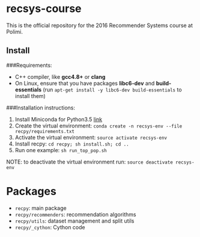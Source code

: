 # recsys-course
This is the official repository for the 2016 Recommender Systems course at Polimi.

## Install

###Requirements:
- C++ compiler, like **gcc4.8+** or **clang**
- On Linux, ensure that you have packages **libc6-dev** and **build-essentials** 
(run `apt-get install -y libc6-dev build-essentials` to install them)

###Installation instructions:
1. Install Miniconda for Python3.5 [link](http://conda.pydata.org/miniconda.html)
2. Create the virtual environment: `conda create -n recsys-env --file recpy/requirements.txt`
3. Activate the virtual environment: `source activate recsys-env`
4. Install recpy: `cd recpy; sh install.sh; cd ..`
5. Run one example: `sh run_top_pop.sh`

NOTE: to deactivate the virtual environment run: `source deactivate recsys-env`

# Packages
- `recpy`: main package
- `recpy/recommenders`: recommendation algorithms
- `recpy/utils`: dataset management and split utils
- `recpy/_cython`: Cython code



